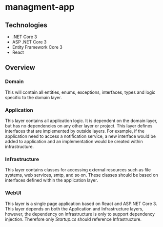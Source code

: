 # managment-app

## Technologies
* .NET Core 3
* ASP .NET Core 3
* Entity Framework Core 3
* React

## Overview

### Domain

This will contain all entities, enums, exceptions, interfaces, types and logic specific to the domain layer.


### Application

This layer contains all application logic. It is dependent on the domain layer, but has no dependencies on any other layer or project. This layer defines interfaces that are implemented by outside layers. For example, if the application need to access a notification service, a new interface would be added to application and an implementation would be created within infrastructure.


### Infrastructure

This layer contains classes for accessing external resources such as file systems, web services, smtp, and so on. These classes should be based on interfaces defined within the application layer.

### WebUI

This layer is a single page application based on React and ASP.NET Core 3. This layer depends on both the Application and Infrastructure layers, however, the dependency on Infrastructure is only to support dependency injection. Therefore only *Startup.cs* should reference Infrastructure.

